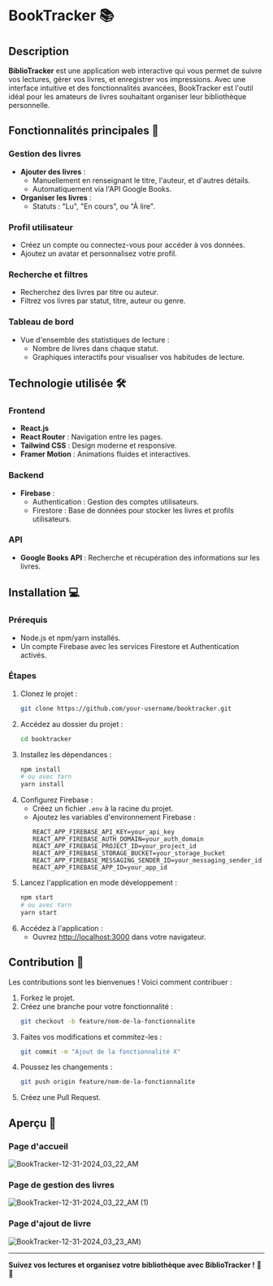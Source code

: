 # BookTracker 📚

## Description
**BiblioTracker** est une application web interactive qui vous permet de suivre vos lectures, gérer vos livres, et enregistrer vos impressions. Avec une interface intuitive et des fonctionnalités avancées, BookTracker est l'outil idéal pour les amateurs de livres souhaitant organiser leur bibliothèque personnelle.

## Fonctionnalités principales 🚀

### Gestion des livres
- **Ajouter des livres** : 
  - Manuellement en renseignant le titre, l'auteur, et d'autres détails.
  - Automatiquement via l'API Google Books.
- **Organiser les livres** : 
  - Statuts : "Lu", "En cours", ou "À lire".

### Profil utilisateur
- Créez un compte ou connectez-vous pour accéder à vos données.
- Ajoutez un avatar et personnalisez votre profil.

### Recherche et filtres
- Recherchez des livres par titre ou auteur.
- Filtrez vos livres par statut, titre, auteur ou genre.

### Tableau de bord
- Vue d'ensemble des statistiques de lecture :
  - Nombre de livres dans chaque statut.
  - Graphiques interactifs pour visualiser vos habitudes de lecture.

## Technologie utilisée 🛠️

### Frontend
- **React.js**
- **React Router** : Navigation entre les pages.
- **Tailwind CSS** : Design moderne et responsive.
- **Framer Motion** : Animations fluides et interactives.

### Backend
- **Firebase** :
  - Authentication : Gestion des comptes utilisateurs.
  - Firestore : Base de données pour stocker les livres et profils utilisateurs.

### API
- **Google Books API** : Recherche et récupération des informations sur les livres.

## Installation 💻

### Prérequis
- Node.js et npm/yarn installés.
- Un compte Firebase avec les services Firestore et Authentication activés.

### Étapes
1. Clonez le projet :
   ```bash
   git clone https://github.com/your-username/booktracker.git
   ```
2. Accédez au dossier du projet :
   ```bash
   cd booktracker
   ```
3. Installez les dépendances :
   ```bash
   npm install
   # ou avec Yarn
   yarn install
   ```
4. Configurez Firebase :
   - Créez un fichier `.env` à la racine du projet.
   - Ajoutez les variables d'environnement Firebase :
     ```env
     REACT_APP_FIREBASE_API_KEY=your_api_key
     REACT_APP_FIREBASE_AUTH_DOMAIN=your_auth_domain
     REACT_APP_FIREBASE_PROJECT_ID=your_project_id
     REACT_APP_FIREBASE_STORAGE_BUCKET=your_storage_bucket
     REACT_APP_FIREBASE_MESSAGING_SENDER_ID=your_messaging_sender_id
     REACT_APP_FIREBASE_APP_ID=your_app_id
     ```
5. Lancez l'application en mode développement :
   ```bash
   npm start
   # ou avec Yarn
   yarn start
   ```
6. Accédez à l'application :
   - Ouvrez [http://localhost:3000](http://localhost:3000) dans votre navigateur.

## Contribution 🤝

Les contributions sont les bienvenues ! Voici comment contribuer :
1. Forkez le projet.
2. Créez une branche pour votre fonctionnalité :
   ```bash
   git checkout -b feature/nom-de-la-fonctionnalite
   ```
3. Faites vos modifications et commitez-les :
   ```bash
   git commit -m "Ajout de la fonctionnalité X"
   ```
4. Poussez les changements :
   ```bash
   git push origin feature/nom-de-la-fonctionnalite
   ```
5. Créez une Pull Request.

## Aperçu 🎥

### Page d'accueil
![BookTracker-12-31-2024_03_22_AM](https://github.com/user-attachments/assets/890b44df-9b73-4805-8f2b-9fb1a6ad474a)

### Page de gestion des livres
![BookTracker-12-31-2024_03_22_AM (1)](https://github.com/user-attachments/assets/cc304529-4033-4cf6-90d5-c2a0d6a09a71)

### Page d'ajout de livre
![BookTracker-12-31-2024_03_23_AM](https://github.com/user-attachments/assets/598005de-d923-491c-98db-a4bec298bb26))

---

**Suivez vos lectures et organisez votre bibliothèque avec BiblioTracker !** 📖✨

